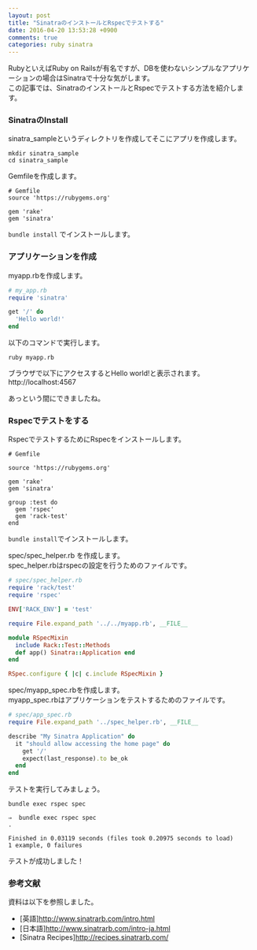 ```yaml
---
layout: post
title: "SinatraのインストールとRspecでテストする"
date: 2016-04-20 13:53:28 +0900
comments: true
categories: ruby sinatra
---
```


RubyといえばRuby on Railsが有名ですが、DBを使わないシンプルなアプリケーションの場合はSinatraで十分な気がします。  
この記事では、SinatraのインストールとRspecでテストする方法を紹介します。

### SinatraのInstall
sinatra_sampleというディレクトリを作成してそこにアプリを作成します。


```
mkdir sinatra_sample
cd sinatra_sample

```

Gemfileを作成します。


```
# Gemfile
source 'https://rubygems.org'

gem 'rake'
gem 'sinatra'

```

`bundle install` でインストールします。

### アプリケーションを作成

myapp.rbを作成します。


```ruby
# my_app.rb
require 'sinatra'

get '/' do
  'Hello world!'
end

```

以下のコマンドで実行します。


```
ruby myapp.rb

```

ブラウザで以下にアクセスするとHello world!と表示されます。  
http://localhost:4567

あっという間にできましたね。

### Rspecでテストをする

RspecでテストするためにRspecをインストールします。


```
# Gemfile

source 'https://rubygems.org'

gem 'rake'
gem 'sinatra'

group :test do
  gem 'rspec'
  gem 'rack-test'
end

```

`bundle install`でインストールします。

spec/spec_helper.rb を作成します。  
spec_helper.rbはrspecの設定を行うためのファイルです。


```ruby
# spec/spec_helper.rb
require 'rack/test'
require 'rspec'

ENV['RACK_ENV'] = 'test'

require File.expand_path '../../myapp.rb', __FILE__

module RSpecMixin
  include Rack::Test::Methods
  def app() Sinatra::Application end
end

RSpec.configure { |c| c.include RSpecMixin }

```

spec/myapp_spec.rbを作成します。  
myapp_spec.rbはアプリケーションをテストするためのファイルです。


```ruby
# spec/app_spec.rb
require File.expand_path '../spec_helper.rb', __FILE__

describe "My Sinatra Application" do
  it "should allow accessing the home page" do
    get '/'
    expect(last_response).to be_ok
  end
end

```

テストを実行してみましょう。


```
bundle exec rspec spec

```


```
⇒  bundle exec rspec spec
.

Finished in 0.03119 seconds (files took 0.20975 seconds to load)
1 example, 0 failures

```

テストが成功しました！


### 参考文献

資料は以下を参照しました。

* [英語]http://www.sinatrarb.com/intro.html
* [日本語]http://www.sinatrarb.com/intro-ja.html
* [Sinatra Recipes]http://recipes.sinatrarb.com/
